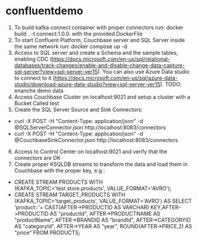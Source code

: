 # confluentdemo

1) To build kafka connect container with proper connectors run: docker build . -t connect:1.0.0. with the provided DockerFile
2) To start Confluent Platform, Couchbase server and SQL Server inside the same network run: docker compose up -d
3) Access to SQL server and create a Schema and the sample tables, enabling CDC (https://docs.microsoft.com/en-us/sql/relational-databases/track-changes/enable-and-disable-change-data-capture-sql-server?view=sql-server-ver15). You can also use Azure Data studio to connect to it (https://docs.microsoft.com/en-us/sql/azure-data-studio/download-azure-data-studio?view=sql-server-ver15).  TODO: enanche demo data
4) Access Couchbase Cluster on localhost:9021 and setup a cluster with a Bucket Called test
5) Create the SQL Server Source and Sink Connectors:
*  curl -X POST -H "Content-Type: application/json" -d @SQLServerConnector.json http://localhost:8083/connectors  
 *  curl -X POST -H "Content-Type: application/json" -d @CouchbaseSinkConnector.json http://localhost:8083/connectors
6) Access to Control Center on localhost:9021 and verify that the connectors are OK
7) Create proper KSQLDB streams to transform the data and load them in Couchbase with the proper key, e.g.:
* CREATE STREAM PRODUCTS WITH (KAFKA_TOPIC='test.store.products', VALUE_FORMAT='AVRO');
* CREATE STREAM TARGET_PRODUCTS WITH (KAFKA_TOPIC='target_products', VALUE_FORMAT='AVRO') AS SELECT 'product::'+ CAST(AFTER->PRODUCTID AS VARCHAR)  KEY,AFTER->PRODUCTID AS "productId", AFTER->PRODUCTNAME AS "productName", AFTER->BRANDID AS "brandId", AFTER->CATEGORYID AS "categoryId", AFTER->YEAR AS "year", ROUND(AFTER->PRICE,2) AS "price" FROM PRODUCTS;  
 
